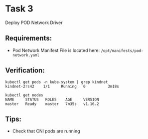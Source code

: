 # Task 3

Deploy POD Network Driver


## Requirements:
- Pod Network Manifest File is located here: `/opt/manifests/pod-network.yaml`


## Verification:
```
kubectl get pods -n kube-system | grep kindnet
kindnet-2rs42    1/1     Running   0          3m18s

kubectl get nodes
NAME     STATUS   ROLES    AGE     VERSION
master   Ready    master   7m35s   v1.16.2
```

## Tips:
- Check that CNI pods are running